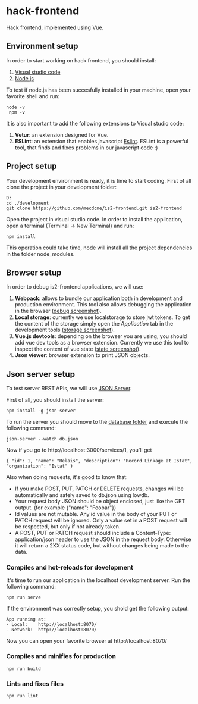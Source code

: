 # hack-frontend
Hack frontend, implemented using Vue.

## Environment setup
In order to start working on hack frontend, you should install:
1. [Visual studio code](https://code.visualstudio.com/)
2. [Node js](https://nodejs.org/en/download/)

To test if node.js has been succesfully installed in your machine, open your favorite shell and run:

```
node -v
 npm -v
```
It is also important to add the following extensions to Visual studio code:
1. **Vetur**: an extension designed for Vue.
2. **ESLint**: an extension that enables javascript [Eslint](https://eslint.org/). ESLint is a powerful tool, that finds and fixes problems in our javascript code :)

## Project setup
Your development environment is ready, it is time to start coding. First of all clone the project in your development folder:

```
D:
cd ./development
git clone https://github.com/mecdcme/is2-frontend.git is2-frontend
```
Open the project in visual studio code. In order to install the application, open a terminal (Terminal -> New Terminal) and run:
```
npm install
```
This operation could take time, node will install all the project dependencies in the folder node_modules.

## Browser setup
In order to debug is2-frontend applications, we will use:
1. **Webpack**: allows to bundle our application both in development and production environment. This tool also allows debugging the application in the browser ([debug screenshot](https://github.com/mecdcme/is2-frontend/blob/master/docs/img/is2-webpack.png)).
2. **Local storage**: currently we use localstorage to store jwt tokens. To get the content of the storage simply open the *Application* tab in the development tools ([storage screenshot](https://github.com/mecdcme/is2-frontend/blob/master/docs/img/is2-storage.png)).
3. **Vue.js devtools**: depending on the browser you are using, you should add vue dev tools as a browser extension. Currently we use this tool to inspect the content of vue state ([state screenshot](https://github.com/mecdcme/is2-frontend/blob/master/docs/img/is2-vue.png)).
4. **Json viewer**: browser extension to print JSON objects.

## Json server setup
To test server REST APIs, we will use [JSON Server](https://github.com/typicode/json-server). 

First of all, you should install the server:
```
npm install -g json-server
``` 
To run the server you should move to the [database folder](is2-frontend/tree/master/db) and execute the following command:
```
json-server --watch db.json
```
Now if you go to http://localhost:3000/services/1, you'll get
```
{ "id": 1, "name": "Relais", "description": "Record Linkage at Istat", "organization": "Istat" }
```
Also when doing requests, it's good to know that:

- If you make POST, PUT, PATCH or DELETE requests, changes will be automatically and safely saved to db.json using lowdb.
- Your request body JSON should be object enclosed, just like the GET output. (for example {"name": "Foobar"})
- Id values are not mutable. Any id value in the body of your PUT or PATCH request will be ignored. Only a value set in a POST request will be respected, but only if not already taken.
- A POST, PUT or PATCH request should include a Content-Type: application/json header to use the JSON in the request body. Otherwise it will return a 2XX status code, but without changes being made to the data.

### Compiles and hot-reloads for development
It's time to run our application in the localhost development server. Run the following command:
```
npm run serve
```
If the environment was correctly setup, you shold get the following output:
```
App running at:
- Local:    http://localhost:8070/
- Network:  http://localhost:8070/
```
Now you can open your favorite browser at http://localhost:8070/


### Compiles and minifies for production
```
npm run build
```

### Lints and fixes files
```
npm run lint
```
